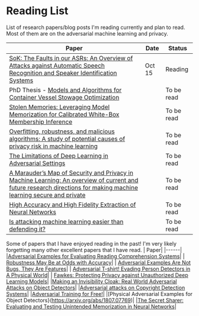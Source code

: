 # Reading List
List of research papers/blog posts I'm reading currently and plan to read. Most of them are on the adversarial machine learning and privacy. 


| Paper                              | Date | Status |
| -----------------------------------| -----| -------| 
| [SoK: The Faults in our ASRs: An Overview of Attacks against Automatic Speech Recognition and Speaker Identification Systems](https://arxiv.org/abs/2007.06622)| Oct 15 | Reading |
| PhD Thesis - [Models and Algorithms for Container Vessel Stowage Optimization](https://core.ac.uk/download/pdf/50527435.pdf)| | To be read|
| [Stolen Memories: Leveraging Model Memorization for Calibrated White-Box Membership Inference](https://arxiv.org/abs/1906.11798)| |To be read|
| [Overfitting, robustness, and malicious algorithms: A study of potential causes of privacy risk in machine learning](https://content.iospress.com/download/journal-of-computer-security/jcs191362?id=journal-of-computer-security%2Fjcs191362)| | To be read| 
|[The Limitations of Deep Learning in Adversarial Settings](https://arxiv.org/abs/1511.07528)| | To be read| 
| [A Marauder’s Map of Security and Privacy in Machine Learning: An overview of current and future research directions for making machine learning secure and private](https://arxiv.org/pdf/1811.01134.pdf)| | To be read| 
| [High Accuracy and High Fidelity Extraction of Neural Networks](https://arxiv.org/abs/1909.01838)| | To be read| 
|[Is attacking machine learning easier than defending it?](http://www.cleverhans.io/security/privacy/ml/2017/02/15/why-attacking-machine-learning-is-easier-than-defending-it.html)| |To be read| 




Some of papers that I have enjoyed reading in the past! I'm very likely forgetting many other excellent papers that I have read. 
| Paper| 
|------|
|[Adversarial Examples for Evaluating Reading Comprehension Systems](https://nlp.stanford.edu/pubs/jia2017adversarial.pdf)|
| [Robustness May Be at Odds with Accuracy](https://arxiv.org/abs/1805.12152#:~:text=We%20show%20that%20there%20may,a%20reduction%20of%20standard%20accuracy.)|
| [Adversarial Examples Are Not Bugs, They Are Features](https://arxiv.org/abs/1905.02175)|
| [Adversarial T-shirt! Evading Person Detectors in A Physical World](https://arxiv.org/abs/1910.11099)|
| [Fawkes: Protecting Privacy against Unauthorized Deep Learning Models](http://people.cs.uchicago.edu/~ravenben/publications/pdf/fawkes-usenix20.pdf)|
|[Making an Invisibility Cloak: Real World Adversarial Attacks on Object Detectors](https://arxiv.org/abs/1910.14667)|
|[Adversarial attacks on Copyright Detection Systems](https://arxiv.org/abs/1906.07153)|
|[Adversarial Training for Free!](https://arxiv.org/abs/1904.12843)|
|[Physical Adversarial Examples for Object Detectors}(https://arxiv.org/abs/1807.07769)|
|[The Secret Sharer: Evaluating and Testing Unintended Memorization in Neural Networks](https://www.usenix.org/system/files/sec19-carlini.pdf)|




